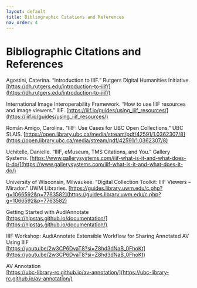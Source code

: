 ```yaml
---
layout: default
title: Bibliographic Citations and References
nav_order: 4
---
```


# Bibliographic Citations and References

Agostini, Caterina. “Introduction to IIIF.” Rutgers Digital Humanities Initiative. [https://dh.rutgers.edu/introduction-to-iiif/](https://dh.rutgers.edu/introduction-to-iiif/)
 
International Image Interoperability Framework. “How to use IIIF resources and image viewers.” IIIF. [https://iiif.io/guides/using_iiif_resources/](https://iiif.io/guides/using_iiif_resources/)
 
Román Amigo, Carolina. “IIIF: Use Cases for UBC Open Collections.” UBC SLAIS. [https://open.library.ubc.ca/media/stream/pdf/42591/1.0362307/8](https://open.library.ubc.ca/media/stream/pdf/42591/1.0362307/8)
 
Uchitelle, Danielle. “IIIF, eMuseum, TMS Citations, and You.” Gallery Systems. [https://www.gallerysystems.com/iiif-what-is-it-and-what-does-it-do/](https://www.gallerysystems.com/iiif-what-is-it-and-what-does-it-do/)
 
University of Wisconsin, Milwaukee. “Digital Collection Toolkit: IIIF Viewers – Mirador.” UWM Libraries. [https://guides.library.uwm.edu/c.php?g=1066592&p=7763582](https://guides.library.uwm.edu/c.php?g=1066592&p=7763582)

Getting Started with AudiAnnotate <br> 
[https://hipstas.github.io/documentation/](https://hipstas.github.io/documentation/)

IIIF Workshop: AudiAnnotate Extensible Workflow for Sharing Annotated AV Using IIIF <br>
[https://youtu.be/2w3CP6DvaT8?si=Z8hd3dNaB_0FhoKt](https://youtu.be/2w3CP6DvaT8?si=Z8hd3dNaB_0FhoKt) 

AV Annotation <br>
[https://ubc-library-rc.github.io/av-annotation/](https://ubc-library-rc.github.io/av-annotation/)
